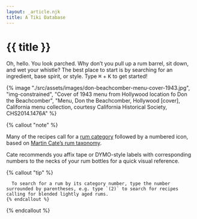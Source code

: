 ```yaml
---
layout: _article.njk
title: A Tiki Database
---
```


<!-- markdownlint-disable MD025 -->
# {{ title }} <!-- {.someClass} -->
<!-- markdownlint-enable MD025 -->

<switcher-l space="var(--s1)" Threshold="30rem" Limit="2">

<stack-l>

  Oh, hello. You look parched. Why don&rsquo;t you pull up a rum barrel, sit down, and wet your whistle? The best place to start is by searching for an ingredient, base spirit, or style. Type <kbd>⌘</kbd> + <kbd>K</kbd> to get started!

</stack-l>

  {% image "./src/assets/images/don-beachcomber-menu-cover-1943.jpg", "img-constrained", "Cover of 1943 menu from Hollywood location fo Don the Beachcomber", "Menu, Don the Beachcomber, Hollywood [cover], California menu collection, courtesy California Historical Society, CHS2014.1476A" %}

</switcher-l>

{% callout "note" %}

  Many of the recipes call for a <a href="/rums" >rum category</a> followed by a numbered icon, based on <a href="https://www.amazon.com/Smugglers-Cove-Exotic-Cocktails-Cult/dp/1607747324/">Martin Cate’s rum taxonomy</a>.

  Cate recommends you affix tape or DYMO-style labels with corresponding numbers to the necks of your rum bottles for a quick visual reference.

  <stack-l>
    {% callout "tip" %}

      To search for a rum by its category number, type the number surrounded by parentheses, e.g. type `(2)` to search for recipes calling for blended lightly aged rums.
    {% endcallout %}
  </stack-l>

{% endcallout %}
